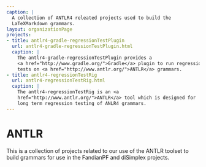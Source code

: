 ```yaml
---
caption: |
  A collection of ANTLR4 releated projects used to build the 
  LaTeXMarkdown grammars.
layout: organizationPage
projects:
- title: antlr4-gradle-regressionTestPlugin
  url: antlr4-gradle-regressionTestPlugin.html
  caption: |
    The antlr4-gradle-regressionTestPlugin provides a 
    <a href="http://www.gradle.org/">Gradle</a> plugin to run regression 
    tests on <a href="http://www.antlr.org/">ANTLR</a> grammars.
- title: antlr4-regressionTestRig
  url: antlr4-regressionTestRig.html
  caption: |
    The antlr4-regressionTestRig is an <a
    href="http://www.antlr.org/">ANTLR</a> tool which is designed for 
    long term regression testing of ANLR4 grammars.
---
```


# ANTLR

This is a collection of projects related to our use of the ANTLR 
toolset to build grammars for use in the FandianPF and diSimplex 
projects.
